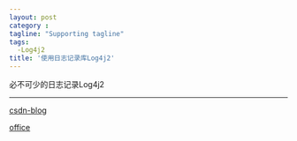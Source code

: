 ```yaml
---
layout: post
category :
tagline: "Supporting tagline"
tags:
  -Log4j2
title: '使用日志记录库Log4j2'
---
```

必不可少的日志记录Log4j2

---

<!--more-->

[csdn-blog](http://blog.csdn.net/anxpp/article/details/50600055)

[office](http://logging.apache.org/log4j/2.x/)

